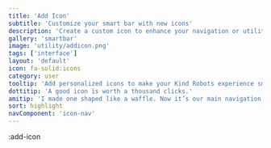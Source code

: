 ```yaml
---
title: 'Add Icon'
subtitle: 'Customize your smart bar with new icons'
description: 'Create a custom icon to enhance your navigation or utility tools.'
gallery: 'smartbar'
image: 'utility/addicon.png'
tags: ['interface']
layout: 'default'
icon: fa-solid:icons
category: user
tooltip: 'Add personalized icons to make your Kind Robots experience smoother and smarter.'
dottitip: 'A good icon is worth a thousand clicks.'
amitip: 'I made one shaped like a waffle. Now it’s our main navigation button.'
sort: highlight
navComponent: 'icon-nav'
---
```

:add-icon
